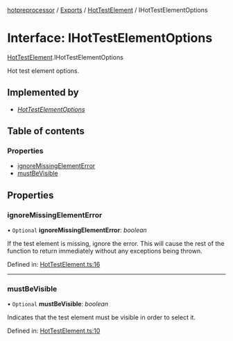 [hotpreprocessor](../README.md) / [Exports](../modules.md) / [HotTestElement](../modules/hottestelement.md) / IHotTestElementOptions

# Interface: IHotTestElementOptions

[HotTestElement](../modules/hottestelement.md).IHotTestElementOptions

Hot test element options.

## Implemented by

* [*HotTestElementOptions*](../classes/hottestelement.hottestelementoptions.md)

## Table of contents

### Properties

- [ignoreMissingElementError](hottestelement.ihottestelementoptions.md#ignoremissingelementerror)
- [mustBeVisible](hottestelement.ihottestelementoptions.md#mustbevisible)

## Properties

### ignoreMissingElementError

• `Optional` **ignoreMissingElementError**: *boolean*

If the test element is missing, ignore the error. This
will cause the rest of the function to return immediately
without any exceptions being thrown.

Defined in: [HotTestElement.ts:16](https://github.com/OurFreeLight/HotPreprocessor/blob/75bbcd5/src/HotTestElement.ts#L16)

___

### mustBeVisible

• `Optional` **mustBeVisible**: *boolean*

Indicates that the test element must be visible in
order to select it.

Defined in: [HotTestElement.ts:10](https://github.com/OurFreeLight/HotPreprocessor/blob/75bbcd5/src/HotTestElement.ts#L10)
